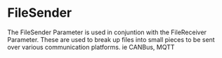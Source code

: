 # FileSender

The FileSender Parameter is used in conjuntion with the FileReceiver Parameter. These are used to break up files into small pieces to be sent over various communication platforms. ie CANBus, MQTT
